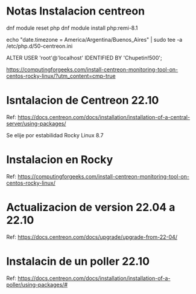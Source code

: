 # Notas Instalacion centreon

dnf module reset php
dnf module install php:remi-8.1

echo "date.timezone = America/Argentina/Buenos_Aires" | sudo tee -a /etc/php.d/50-centreon.ini


ALTER USER 'root'@'localhost' IDENTIFIED BY 'Chupetin!500';

https://computingforgeeks.com/install-centreon-monitoring-tool-on-centos-rocky-linux/?utm_content=cmp-true


# Isntalacion de Centreon 22.10
Ref: https://docs.centreon.com/docs/installation/installation-of-a-central-server/using-packages/

Se elije por estabilidad Rocky Linux 8.7

# Instalacion en Rocky
Ref: https://computingforgeeks.com/install-centreon-monitoring-tool-on-centos-rocky-linux/










# Actualizacion de version 22.04 a 22.10
Ref: https://docs.centreon.com/docs/upgrade/upgrade-from-22-04/

# Instalacin de un poller 22.10
Ref: https://docs.centreon.com/docs/installation/installation-of-a-poller/using-packages/#